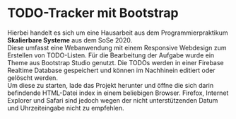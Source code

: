 # TODO-Tracker mit Bootstrap

Hierbei handelt es sich um eine Hausarbeit aus dem Programmierpraktikum **Skalierbare Systeme** aus dem SoSe 2020.  
Diese umfasst eine Webanwendung mit einem Responsive Webdesign zum Erstellen von TODO-Listen. Für die Bearbeitung der Aufgabe wurde ein Theme aus Bootstrap Studio genutzt. Die TODOs werden in einer Firebase Realtime Database gespeichert und können im Nachhinein editiert oder gelöscht werden.  
Um diese zu starten, lade das Projekt herunter und öffne die sich darin befindende HTML-Datei index in einem beliebigen Browser. Firefox, Internet Explorer und Safari sind jedoch wegen der nicht unterstützenden Datum und Uhrzeiteingabe nicht zu empfehlen.
